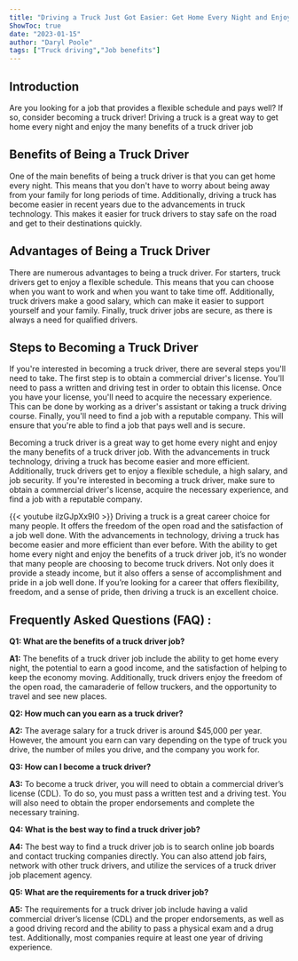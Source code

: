 ```yaml
---
title: "Driving a Truck Just Got Easier: Get Home Every Night and Enjoy the Benefits of a Truck Driver Job!"
ShowToc: true 
date: "2023-01-15"
author: "Daryl Poole" 
tags: ["Truck driving","Job benefits"]
---
```

## Introduction

Are you looking for a job that provides a flexible schedule and pays well? If so, consider becoming a truck driver! Driving a truck is a great way to get home every night and enjoy the many benefits of a truck driver job 

## Benefits of Being a Truck Driver

One of the main benefits of being a truck driver is that you can get home every night. This means that you don't have to worry about being away from your family for long periods of time. Additionally, driving a truck has become easier in recent years due to the advancements in truck technology. This makes it easier for truck drivers to stay safe on the road and get to their destinations quickly. 

## Advantages of Being a Truck Driver

There are numerous advantages to being a truck driver. For starters, truck drivers get to enjoy a flexible schedule. This means that you can choose when you want to work and when you want to take time off. Additionally, truck drivers make a good salary, which can make it easier to support yourself and your family. Finally, truck driver jobs are secure, as there is always a need for qualified drivers. 

## Steps to Becoming a Truck Driver

If you're interested in becoming a truck driver, there are several steps you'll need to take. The first step is to obtain a commercial driver's license. You'll need to pass a written and driving test in order to obtain this license. Once you have your license, you'll need to acquire the necessary experience. This can be done by working as a driver's assistant or taking a truck driving course. Finally, you'll need to find a job with a reputable company. This will ensure that you're able to find a job that pays well and is secure. 

Becoming a truck driver is a great way to get home every night and enjoy the many benefits of a truck driver job. With the advancements in truck technology, driving a truck has become easier and more efficient. Additionally, truck drivers get to enjoy a flexible schedule, a high salary, and job security. If you're interested in becoming a truck driver, make sure to obtain a commercial driver's license, acquire the necessary experience, and find a job with a reputable company.

{{< youtube iIzGJpXx9l0 >}} 
Driving a truck is a great career choice for many people. It offers the freedom of the open road and the satisfaction of a job well done. With the advancements in technology, driving a truck has become easier and more efficient than ever before. With the ability to get home every night and enjoy the benefits of a truck driver job, it’s no wonder that many people are choosing to become truck drivers. Not only does it provide a steady income, but it also offers a sense of accomplishment and pride in a job well done. If you’re looking for a career that offers flexibility, freedom, and a sense of pride, then driving a truck is an excellent choice.

## Frequently Asked Questions (FAQ) :
**Q1: What are the benefits of a truck driver job?**

**A1:** The benefits of a truck driver job include the ability to get home every night, the potential to earn a good income, and the satisfaction of helping to keep the economy moving. Additionally, truck drivers enjoy the freedom of the open road, the camaraderie of fellow truckers, and the opportunity to travel and see new places. 

**Q2: How much can you earn as a truck driver?**

**A2:** The average salary for a truck driver is around $45,000 per year. However, the amount you earn can vary depending on the type of truck you drive, the number of miles you drive, and the company you work for. 

**Q3: How can I become a truck driver?**

**A3:** To become a truck driver, you will need to obtain a commercial driver’s license (CDL). To do so, you must pass a written test and a driving test. You will also need to obtain the proper endorsements and complete the necessary training. 

**Q4: What is the best way to find a truck driver job?**

**A4:** The best way to find a truck driver job is to search online job boards and contact trucking companies directly. You can also attend job fairs, network with other truck drivers, and utilize the services of a truck driver job placement agency. 

**Q5: What are the requirements for a truck driver job?**

**A5:** The requirements for a truck driver job include having a valid commercial driver’s license (CDL) and the proper endorsements, as well as a good driving record and the ability to pass a physical exam and a drug test. Additionally, most companies require at least one year of driving experience.



